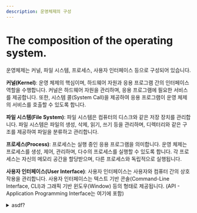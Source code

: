 ```yaml
---
description: 운영체제의 구성
---
```


# The composition of the operating system.

운영체제는 커널, 파일 시스템, 프로세스, 사용자 인터페이스 등으로 구성되어 있습니다.

**커널(Kernel)**: 운영 체제의 핵심이며, 하드웨어 자원과 응용 프로그램 간의 인터페이스 역할을 수행합니다. 커널은 하드웨어 자원을 관리하며, 응용 프로그램에 필요한 서비스를 제공합니다. 또한, 시스템 콜(System Call)을 제공하여 응용 프로그램이 운영 체제의 서비스를 호출할 수 있도록 합니다.

**파일 시스템(File System)**: 파일 시스템은 컴퓨터의 디스크와 같은 저장 장치를 관리합니다. 파일 시스템은 파일의 생성, 삭제, 읽기, 쓰기 등을 관리하며, 디렉터리와 같은 구조를 제공하여 파일을 분류하고 관리합니다.

**프로세스(Process)**: 프로세스는 실행 중인 응용 프로그램을 의미합니다. 운영 체제는 프로세스를 생성, 제어, 관리하며, 다수의 프로세스를 실행할 수 있도록 합니다. 각 프로세스는 자신의 메모리 공간을 할당받으며, 다른 프로세스와 독립적으로 실행됩니다.

**사용자 인터페이스(User Interface)**: 사용자 인터페이스는 사용자와 컴퓨터 간의 상호작용을 관리합니다. 사용자 인터페이스는 텍스트 기반 콘솔(Command-Line Interface, CLI)과 그래픽 기반 윈도우(Window) 등의 형태로 제공됩니다. (API - Application Programming Interface는 여기에 포함)

<details>

<summary>asdf?</summary>

asdfasdf

</details>
